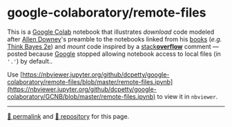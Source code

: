 # google-colaboratory/remote-files

This is a [Google Colab](https://colab.research.google.com/) notebook that illustrates *download* code modeled after [Allen Downey](https://www.allendowney.com/wp/)'s preamble to the notebooks linked from his [books](https://www.allendowney.com/wp/books/) (*e.g.* [Think Bayes 2e](https://allendowney.github.io/ThinkBayes2/)) and *mount* code inspired by a [stack**overflow**](https://stackoverflow.com/questions/61428443/how-to-open-and-work-on-files-stored-in-google-drive-from-google-colab/64743161#64743161) comment &mdash; posted because [Google](https://google.com/) stopped allowing notebook access to local files (in `'.'`) by default..

Use [https://nbviewer.jupyter.org/github/dcpetty/google-colaboratory/remote-files/blob/master/remote-files.ipynb](https://nbviewer.jupyter.org/github/dcpetty/google-colaboratory/GCNB/blob/master/remote-files.ipynb) to view it in `nbviewer`.

<hr>

[&#128279; permalink](https://dcpetty.github.io/google-colaboratory/remote-files/) and [&#128297; repository](https://github.com/dcpetty/google-colaboratory/remote-files/) for this page.
